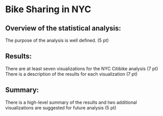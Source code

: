 # Bike Sharing in NYC
## Overview of the statistical analysis:
The purpose of the analysis is well defined. (5 pt)
## Results:
There are at least seven visualizations for the NYC Citibike analysis (7 pt)
There is a description of the results for each visualization (7 pt)
## Summary:
There is a high-level summary of the results and two additional visualizations are suggested for future analysis (5 pt)
